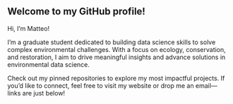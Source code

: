 ## **Welcome to my GitHub profile!**

Hi, I’m Matteo!

I’m a graduate student dedicated to building data science skills to solve complex environmental challenges. With a focus on ecology, conservation, and restoration, I aim to drive meaningful insights and advance solutions in environmental data science.

Check out my pinned repositories to explore my most impactful projects. If you’d like to connect, feel free to visit my website or drop me an email—links are just below!
